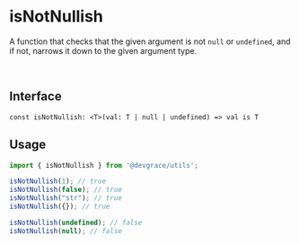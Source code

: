 # isNotNullish

A function that checks that the given argument is not `null` or `undefined`, and if not, narrows it down to the given argument type.

<br />

## Interface
```tsx title="typescript"
const isNotNullish: <T>(val: T | null | undefined) => val is T
```

## Usage
```ts
import { isNotNullish } from '@devgrace/utils';

isNotNullish(1); // true
isNotNullish(false); // true
isNotNullish("str"); // true
isNotNullish({}); // true

isNotNullish(undefined); // false
isNotNullish(null); // false
```
